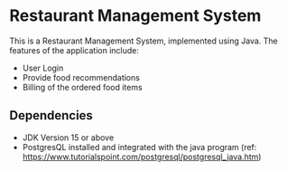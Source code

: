 # Restaurant Management System

This is a Restaurant Management System, implemented using Java.
The features of the application include:
  * User Login
  * Provide food recommendations
  * Billing of the ordered food items

## Dependencies

* JDK Version 15 or above
* PostgresQL installed and integrated with the java program (ref: https://www.tutorialspoint.com/postgresql/postgresql_java.htm)
